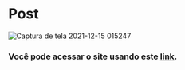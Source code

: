 # Post

![Captura de tela 2021-12-15 015247](https://user-images.githubusercontent.com/88716893/146125676-d64bae01-0d66-44ab-b4e7-04fca92794f9.jpg)
### Você pode acessar o site usando este [link](https://blogs-wheat-omega.vercel.app/).



